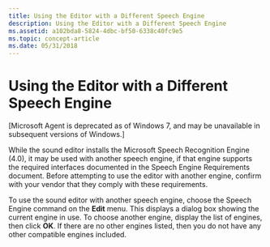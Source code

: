 ```yaml
---
title: Using the Editor with a Different Speech Engine
description: Using the Editor with a Different Speech Engine
ms.assetid: a102bda8-5824-4dbc-bf50-6338c40fc9e5
ms.topic: concept-article
ms.date: 05/31/2018
---
```


# Using the Editor with a Different Speech Engine

\[Microsoft Agent is deprecated as of Windows 7, and may be unavailable in subsequent versions of Windows.\]

While the sound editor installs the Microsoft Speech Recognition Engine (4.0), it may be used with another speech engine, if that engine supports the required interfaces documented in the Speech Engine Requirements document. Before attempting to use the editor with another engine, confirm with your vendor that they comply with these requirements.

To use the sound editor with another speech engine, choose the Speech Engine command on the **Edit** menu. This displays a dialog box showing the current engine in use. To choose another engine, display the list of engines, then click **OK**. If there are no other engines listed, then you do not have any other compatible engines included.

 

 





